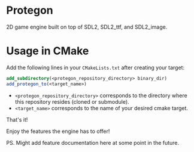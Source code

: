 # Protegon

2D game engine built on top of SDL2, SDL2_ttf, and SDL2_image.

# Usage in CMake

Add the following lines in your ```CMakeLists.txt``` after creating your target:

```cmake
add_subdirectory(<protegon_repository_directory> binary_dir)
add_protegon_to(<target_name>)
```
- ```<protegon_repository_directory>``` corresponds to the directory where this repository resides (cloned or submodule).
- ```<target_name>``` corresponds to the name of your desired cmake target.

That's it!

Enjoy the features the engine has to offer!


PS. Might add feature documentation here at some point in the future.